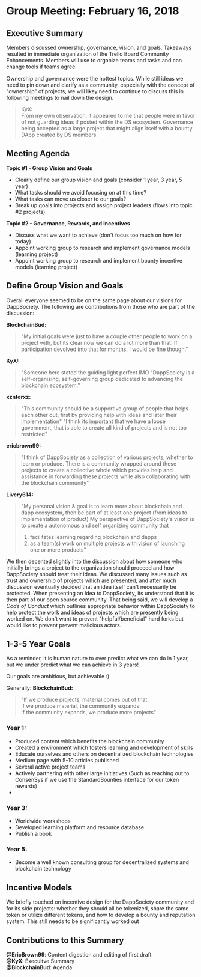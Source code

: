 # Group Meeting: February 16, 2018

## Executive Summary
Members discussed ownership, governance, vision, and goals. Takeaways resulted in immediate organization of the Trello Board Community Enhancements. Members will use to organize teams and tasks and can change tools if teams agree.

Ownership and governance were the hottest topics. While still ideas we need to pin down and clarify as a community, especially with the concept of "ownership" of projects, we will likey need to continue to discuss this in following meetings to nail down the design.

> KyX:  
> From my own observation, it appeared to me that people were in favor of not guarding ideas if posted within the DS  ecosystem. Governance being accepted as a large project that might align itself with a bounty DApp created by DS members.  

## Meeting Agenda

**Topic #1 - Group Vision and Goals**
- Clearly define our group vision and goals (consider 1 year, 3 year, 5 year)
- What tasks should we avoid focusing on at this time?
- What tasks can move us closer to our goals?
- Break up goals into projects and assign project leaders (flows into topic #2 projects)

**Topic #2 - Governance, Rewards, and Incentives**
- Discuss what we want to achieve (don't focus too much on how for today)
- Appoint working group to research and implement governance models (learning project)
- Appoint working group to research and implement bounty incentive models (learning project)

## Define Group Vision and Goals

Overall everyone seemed to be on the same page about our visions for DappSociety. The following are contributions from those who are part of the discussion:

**BlockchainBud:**  
> "My initial goals were just to have a couple other people to work on a project with, but its clear now we can do a lot more than that. If participation devolved into that for months, I would be fine though."

**KyX:**  
> "Someone here stated the guiding light perfect IMO "DappSociety is a self-organizing, self-governing group dedicated to advancing the blockchain ecosystem."

**xzntorxz:**  
> "This community should be a supportive group of people that helps each other out, first by providing help with ideas and later their implementation"
> "I think its important that we have a loose government, that is able to create all kind of projects and is not too restricted"

**ericbrown99:**
> "I think of DappSociety as a collection of various projects, whether to learn or produce. There is a community wrapped around these projects to create a collective whole which provides help and assistance in forwarding these projects while also collaborating with the blockchain community"

**Livery614:**
> "My personal vision & goal is to learn more about blockchain and dapp ecosystem, then be part of at least one project (from ideas to implementation of product)
My perspective of DappSociety's vision is to create a autonomous and self organizing community that 
> 1) facilitates learning regarding blockchain and dapps
> 2) as a team(s) work on multiple projects with vision of launching one or more products"


We then decented slightly into the discussion about how someone who initially brings a project to the organization should proceed and how DappSociety should treat their ideas. We discussed many issues such as trust and ownership of projects which are presented, and after much discussion eventually decided that an idea itself can't necessarily be protected.  When presenting an Idea to DappSociety, its understood that it is then part of our open source community.  That being said, we will develop a *Code of Conduct* which outlines appropriate behavior within DappSociety to help protect the work and ideas of projects which are presently being worked on. We don't want to prevent "helpful/beneficial" hard forks but would like to prevent prevent malicious actors. 

## 1-3-5 Year Goals

As a reminder, it is human nature to over predict what we can do in 1 year, but we under predict what we can achieve in 3 years!

Our goals are ambitious, but achievable :)

Generally:
**BlockchainBud:**
>"If we produce projects, material comes out of that  
> If we produce material, the community expands  
> If the community expands, we produce more projects"

### Year 1:

* Produced content which benefits the blockchain community
* Created a environment which fosters learning and development of skills
* Educate ourselves and others on decentralized blockchain technologies
* Medium page with 5-10 articles published
* Several active project teams
* Actively partnering with other large initiatives (Such as reaching out to ConsenSys if we use the StandardBounties interface for our token rewards)
* 
 

### Year 3:

* Worldwide workshops
* Developed learning platform and resource database
* Publish a book



### Year 5:

* Become a well known consulting group for decentralized systems and blockchain technology


## Incentive Models
We briefly touched on incentive design for the DappSociety community and for its side projects: whether they should all be tokenized, share the same token or utilize different tokens, and how to develop a bounty and reputation system. This still needs to be significantly worked out

## Contributions to this Summary
__@EricBrown99__: Content digestion and editing of first draft  
__@KyX__: Execuitve Summary  
__@BlockchainBud__: Agenda  

